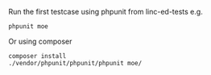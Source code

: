 Run the first testcase using phpunit from linc-ed-tests e.g.

```
phpunit moe
```

Or using composer
```
composer install
./vendor/phpunit/phpunit/phpunit moe/
```
